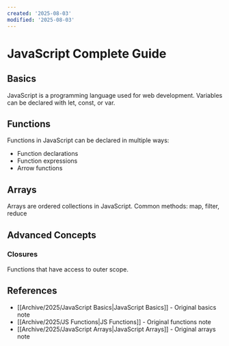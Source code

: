 ```yaml
---
created: '2025-08-03'
modified: '2025-08-03'
---
```

# JavaScript Complete Guide

## Basics
JavaScript is a programming language used for web development.
Variables can be declared with let, const, or var.

## Functions
Functions in JavaScript can be declared in multiple ways:
- Function declarations
- Function expressions  
- Arrow functions

## Arrays
Arrays are ordered collections in JavaScript.
Common methods: map, filter, reduce

## Advanced Concepts
### Closures
Functions that have access to outer scope.

## References
- [[Archive/2025/JavaScript Basics|JavaScript Basics]] - Original basics note
- [[Archive/2025/JS Functions|JS Functions]] - Original functions note
- [[Archive/2025/JavaScript Arrays|JavaScript Arrays]] - Original arrays note
